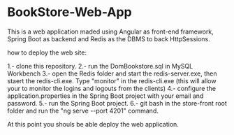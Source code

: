 # BookStore-Web-App

This is a web application maded using Angular as front-end framework, Spring Boot as backend and Redis as the DBMS to back HttpSessions.

how to deploy the web site:

1.- clone this repository.
2.- run the DomBookstore.sql in MySQL Workbench
3.- open the Redis folder and start the redis-server.exe, then staert the redis-cli.exe. Type "monitor" in the redis-cli.exe (this will allow your to monitor the logins and logouts from the clients)
4.- configure the application.properties in the Spring Boot project with your email and password.
5.- run the Spring Boot project.
6.- git bash in the store-front root folder and run the "ng serve --port 4201" command.

At this point you shouls be able deploy the web application.
